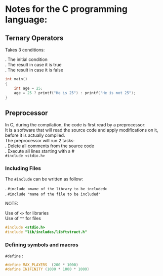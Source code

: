 # Notes for the C programming language:

## Ternary Operators

Takes 3 conditions: 

. The initial condition<br>
. The result in case it is true<br>
. The result in case it is false<br>

```c
int main()
{
    int age = 25;
    age = 25 ? printf("He is 25") : printf("He is not 25");
}
```


## Preprocessor

In C, during the compilation, the code is first read by a preprocessor:<br>
It is a software that will read the source code and apply modifications on it,
before it is actually compiled.<br>
The preprocessor will run 2 tasks:<br>
. Delete all comments from the source code<br>
. Execute all lines starting with a #<br>
`#include <stdio.h>`


### Including Files

The `#include` can be written as follow:

. `#include <name of the library to be included>`<br>
. `#include "name of the file to be included"`<br>


NOTE: 

Use of `<>` for libraries<br>
Use of `""` for files<br>

```c
#include <stdio.h>
#include "lib/includes/libftstruct.h"
```


### Defining symbols and macros

`#define` :

```c
#define MAX_PLAYERS  (200 * 1000)
#define INIFINITY (1000 * 1000 * 1000)
```

